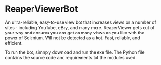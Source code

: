 # ReaperViewerBot
An ultra-reliable, easy-to-use view bot that increases views on a number of sites - including YouTube, eBay, and many more. ReaperViewer gets out of your way and ensures you can get as many views as you like with the power of Selenium. Will not be detected as a bot. Fast, reliable, and efficient.

To run the bot, simnply download and run the exe file. The Python file contains the source code and requirements.txt the modules used.
